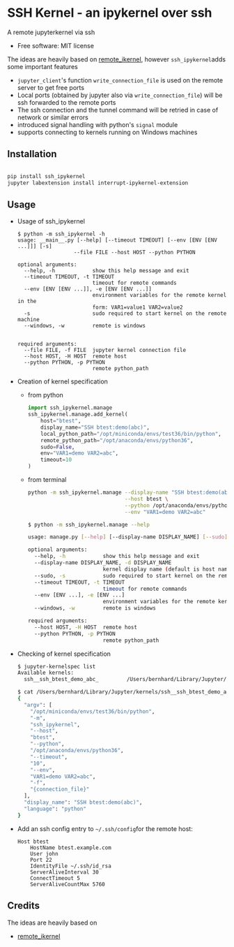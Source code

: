 # SSH Kernel - an ipykernel over ssh

A remote jupyterkernel via ssh

* Free software: MIT license

The ideas are heavily based on [remote_ikernel](https://bitbucket.org/tdaff/remote_ikernel), however `ssh_ipykernel`adds some important features

* `jupyter_client`'s function `write_connection_file` is used on the remote server to get free ports
* Local ports (obtained by jupyter also via `write_connection_file`) will be ssh forwarded to the remote ports
* The ssh connection and the tunnel command will be retried in case of network or similar errors
* introduced signal handling with python's `signal` module
* supports connecting to kernels running on Windows machines

## Installation

```bash

pip install ssh_ipykernel
jupyter labextension install interrupt-ipykernel-extension
```

## Usage

* Usage of ssh_ipykernel

  ```text
  $ python -m ssh_ipykernel -h
  usage: __main__.py [--help] [--timeout TIMEOUT] [--env [ENV [ENV ...]]] [-s]
                    --file FILE --host HOST --python PYTHON

  optional arguments:
    --help, -h            show this help message and exit
    --timeout TIMEOUT, -t TIMEOUT
                          timeout for remote commands
    --env [ENV [ENV ...]], -e [ENV [ENV ...]]
                          environment variables for the remote kernel in the
                          form: VAR1=value1 VAR2=value2
    -s                    sudo required to start kernel on the remote machine
    --windows, -w         remote is windows


  required arguments:
    --file FILE, -f FILE  jupyter kernel connection file
    --host HOST, -H HOST  remote host
    --python PYTHON, -p PYTHON
                          remote python_path
  ```

* Creation of kernel specification

  * from python

    ```python
    import ssh_ipykernel.manage
    ssh_ipykernel.manage.add_kernel(
        host="btest",
        display_name="SSH btest:demo(abc)",
        local_python_path="/opt/miniconda/envs/test36/bin/python",
        remote_python_path="/opt/anaconda/envs/python36",
        sudo=False,
        env="VAR1=demo VAR2=abc",
        timeout=10
    )
    ```

  * from terminal

    ```bash
    python -m ssh_ipykernel.manage --display-name "SSH btest:demo(abc)" \
                                   --host btest \
                                   --python /opt/anaconda/envs/python38 \
                                   --env "VAR1=demo VAR2=abc"
    ```

    ```bash
    $ python -m ssh_ipykernel.manage --help

    usage: manage.py [--help] [--display-name DISPLAY_NAME] [--sudo] [--timeout TIMEOUT] [--env [ENV ...]] [--windows] --host HOST --python PYTHON

    optional arguments:
      --help, -h            show this help message and exit
      --display-name DISPLAY_NAME, -d DISPLAY_NAME
                            kernel display name (default is host name)
      --sudo, -s            sudo required to start kernel on the remote machine
      --timeout TIMEOUT, -t TIMEOUT
                            timeout for remote commands
      --env [ENV ...], -e [ENV ...]
                            environment variables for the remote kernel in the form: VAR1=value1 VAR2=value2
      --windows, -w         remote is windows

    required arguments:
      --host HOST, -H HOST  remote host
      --python PYTHON, -p PYTHON
                            remote python_path
    ```

* Checking of kernel specification

  ```bash
  $ jupyter-kernelspec list
  Available kernels:
    ssh__ssh_btest_demo_abc_         /Users/bernhard/Library/Jupyter/kernels/ssh__ssh_btest_demo_abc_
  ```

  ```bash
  $ cat /Users/bernhard/Library/Jupyter/kernels/ssh__ssh_btest_demo_abc_/kernel.json
  {
    "argv": [
      "/opt/miniconda/envs/test36/bin/python",
      "-m",
      "ssh_ipykernel",
      "--host",
      "btest",
      "--python",
      "/opt/anaconda/envs/python36",
      "--timeout",
      "10",
      "--env",
      "VAR1=demo VAR2=abc",
      "-f",
      "{connection_file}"
    ],
    "display_name": "SSH btest:demo(abc)",
    "language": "python"
  }
  ```

* Add an ssh config entry to `~/.ssh/config`for the remote host:

  ```text
  Host btest
      HostName btest.example.com
      User john
      Port 22
      IdentityFile ~/.ssh/id_rsa
      ServerAliveInterval 30
      ConnectTimeout 5
      ServerAliveCountMax 5760 
  ```

## Credits

The ideas are heavily based on

* [remote_ikernel](https://bitbucket.org/tdaff/remote_ikernel)
